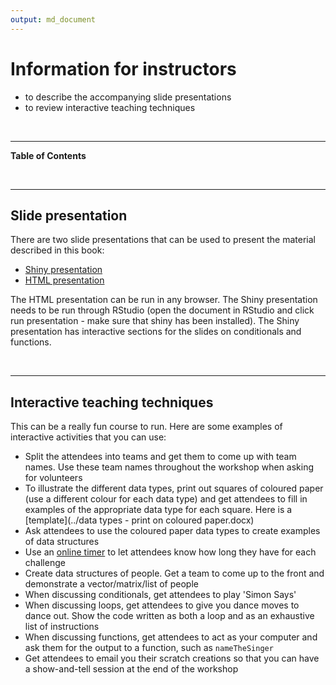 ```yaml
---
output: md_document
---
```




# Information for instructors

<!--sec data-title="Learning Objectives" data-id="obj" data-show=true data-collapse=false ces-->

* to describe the accompanying slide presentations
* to review interactive teaching techniques

<!--endsec-->

<br>

---

**Table of Contents**

<!-- toc -->

<br>

---

## Slide presentation

There are two slide presentations that can be used to present the material described in this book:

* [Shiny presentation](../Intro_slides.Rmd)
* [HTML presentation](../Intro_slides_NOTSHINY.html)

The HTML presentation can be run in any browser. The Shiny presentation needs to be run through RStudio (open the document in RStudio and click run presentation - make sure that shiny has been installed). The Shiny presentation has interactive sections for the slides on conditionals and functions. 

<br>

---

## Interactive teaching techniques

This can be a really fun course to run. Here are some examples of interactive activities that you can use:

* Split the attendees into teams and get them to come up with team names. Use these team names throughout the workshop when asking for volunteers
* To illustrate the different data types, print out squares of coloured paper (use a different colour for each data type) and get attendees to fill in examples of the appropriate data type for each square. Here is a [template](../data types - print on coloured paper.docx)
* Ask attendees to use the coloured paper data types to create examples of data structures
* Use an [online timer](https://www.google.com.au/search?q=timer) to let attendees know how long they have for each challenge
* Create data structures of people. Get a team to come up to the front and demonstrate a vector/matrix/list of people
* When discussing conditionals, get attendees to play 'Simon Says'
* When discussing loops, get attendees to give you dance moves to dance out. Show the code written as both a loop and as an exhaustive list of instructions
* When discussing functions, get attendees to act as your computer and ask them for the output to a function, such as `nameTheSinger`
* Get attendees to email you their scratch creations so that you can have a show-and-tell session at the end of the workshop
